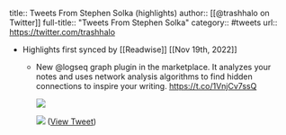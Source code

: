 title:: Tweets From Stephen Solka (highlights)
author:: [[@trashhalo on Twitter]]
full-title:: "Tweets From Stephen Solka"
category:: #tweets
url:: https://twitter.com/trashhalo

- Highlights first synced by [[Readwise]] [[Nov 19th, 2022]]
	- New @logseq graph plugin in the marketplace. It analyzes your notes and uses network analysis algorithms to find hidden connections to inspire your writing. https://t.co/1VnjCv7ssQ 
	  
	  ![](https://pbs.twimg.com/media/FWWby4hWYAElfkB.jpg) 
	  
	  ![](https://pbs.twimg.com/media/FWWbzENXwAMVWzB.jpg) ([View Tweet](https://twitter.com/trashhalo/status/1541809751344005121))